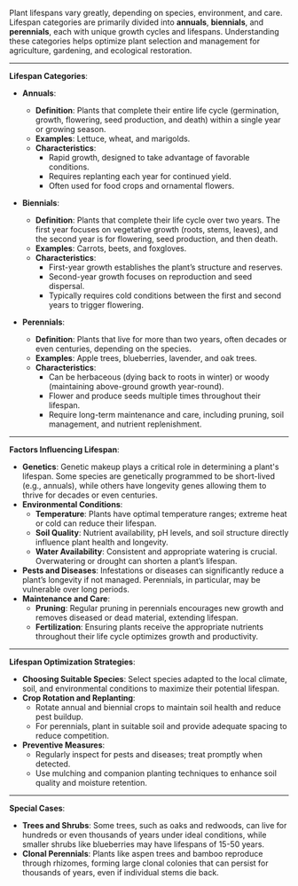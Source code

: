 Plant lifespans vary greatly, depending on species, environment, and care. Lifespan categories are primarily divided into **annuals**, **biennials**, and **perennials**, each with unique growth cycles and lifespans. Understanding these categories helps optimize plant selection and management for agriculture, gardening, and ecological restoration.

---

**Lifespan Categories**:

- **Annuals**:
  - **Definition**: Plants that complete their entire life cycle (germination, growth, flowering, seed production, and death) within a single year or growing season.
  - **Examples**: Lettuce, wheat, and marigolds.
  - **Characteristics**:
    - Rapid growth, designed to take advantage of favorable conditions.
    - Requires replanting each year for continued yield.
    - Often used for food crops and ornamental flowers.

- **Biennials**:
  - **Definition**: Plants that complete their life cycle over two years. The first year focuses on vegetative growth (roots, stems, leaves), and the second year is for flowering, seed production, and then death.
  - **Examples**: Carrots, beets, and foxgloves.
  - **Characteristics**:
    - First-year growth establishes the plant’s structure and reserves.
    - Second-year growth focuses on reproduction and seed dispersal.
    - Typically requires cold conditions between the first and second years to trigger flowering.

- **Perennials**:
  - **Definition**: Plants that live for more than two years, often decades or even centuries, depending on the species.
  - **Examples**: Apple trees, blueberries, lavender, and oak trees.
  - **Characteristics**:
    - Can be herbaceous (dying back to roots in winter) or woody (maintaining above-ground growth year-round).
    - Flower and produce seeds multiple times throughout their lifespan.
    - Require long-term maintenance and care, including pruning, soil management, and nutrient replenishment.

---

**Factors Influencing Lifespan**:

- **Genetics**: Genetic makeup plays a critical role in determining a plant's lifespan. Some species are genetically programmed to be short-lived (e.g., annuals), while others have longevity genes allowing them to thrive for decades or even centuries.
- **Environmental Conditions**:
  - **Temperature**: Plants have optimal temperature ranges; extreme heat or cold can reduce their lifespan.
  - **Soil Quality**: Nutrient availability, pH levels, and soil structure directly influence plant health and longevity.
  - **Water Availability**: Consistent and appropriate watering is crucial. Overwatering or drought can shorten a plant’s lifespan.
- **Pests and Diseases**: Infestations or diseases can significantly reduce a plant’s longevity if not managed. Perennials, in particular, may be vulnerable over long periods.
- **Maintenance and Care**:
  - **Pruning**: Regular pruning in perennials encourages new growth and removes diseased or dead material, extending lifespan.
  - **Fertilization**: Ensuring plants receive the appropriate nutrients throughout their life cycle optimizes growth and productivity.

---

**Lifespan Optimization Strategies**:

- **Choosing Suitable Species**: Select species adapted to the local climate, soil, and environmental conditions to maximize their potential lifespan.
- **Crop Rotation and Replanting**:
  - Rotate annual and biennial crops to maintain soil health and reduce pest buildup.
  - For perennials, plant in suitable soil and provide adequate spacing to reduce competition.
- **Preventive Measures**:
  - Regularly inspect for pests and diseases; treat promptly when detected.
  - Use mulching and companion planting techniques to enhance soil quality and moisture retention.

---

**Special Cases**:

- **Trees and Shrubs**: Some trees, such as oaks and redwoods, can live for hundreds or even thousands of years under ideal conditions, while smaller shrubs like blueberries may have lifespans of 15-50 years.
- **Clonal Perennials**: Plants like aspen trees and bamboo reproduce through rhizomes, forming large clonal colonies that can persist for thousands of years, even if individual stems die back.